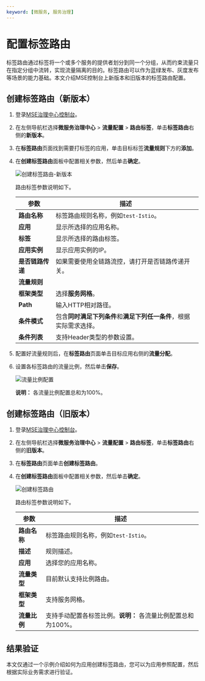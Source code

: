 ```yaml
---
keyword: [微服务, 服务治理]
---
```


# 配置标签路由

标签路由通过标签将一个或多个服务的提供者划分到同一个分组，从而约束流量只在指定分组中流转，实现流量隔离的目的。标签路由可以作为蓝绿发布、灰度发布等场景的能力基础。本文介绍MSE控制台上新版本和旧版本的标签路由配置。

## 创建标签路由（新版本）

1.  登录[MSE治理中心控制台](https://mse.console.aliyun.com/?spm=a2c4g.11186623.2.13.f90a6a60WiEx0N#/msc/home)。

2.  在左侧导航栏选择**微服务治理中心** \> **流量配置** \> **路由标签**，单击**标签路由**右侧的**新版本**。

3.  在**标签路由**页面找到需要打标签的应用，单击目标标签**流量规则**下方的**添加**。

4.  在**创建标签路由**面板中配置相关参数，然后单击**确定**。

    ![创建标签路由-新版本](https://static-aliyun-doc.oss-accelerate.aliyuncs.com/assets/img/zh-CN/0367933261/p283120.png)

    路由标签参数说明如下。

    |参数|描述|
    |--|--|
    |**路由名称**|标签路由规则名称，例如`test-Istio`。|
    |**应用**|显示所选择的应用名称。|
    |**标签**|显示所选择的路由标签。|
    |**应用实例**|显示应用实例的IP。|
    |**是否链路传递**|如果需要使用全链路流控，请打开是否链路传递开关。|
    |**流量规则**|
    |**框架类型**|选择**服务网格**。|
    |**Path**|输入HTTP相对路径。|
    |**条件模式**|包含**同时满足下列条件**和**满足下列任一条件**，根据实际需求选择。|
    |**条件列表**|支持Header类型的参数设置。|

5.  配置好流量规则后，在**标签路由**页面单击目标应用右侧的**流量分配**。

6.  设置各标签路由的流量比例，然后单击**保存**。

    ![流量比例配置](https://static-aliyun-doc.oss-accelerate.aliyuncs.com/assets/img/zh-CN/0367933261/p283126.png)

    **说明：** 各流量比例配置总和为100%。


## 创建标签路由（旧版本）

1.  登录[MSE治理中心控制台](https://mse.console.aliyun.com/?spm=a2c4g.11186623.2.13.f90a6a60WiEx0N#/msc/home)。

2.  在左侧导航栏选择**微服务治理中心** \> **流量配置** \> **路由标签**，单击**标签路由**右侧的**旧版本**。

3.  在**标签路由**页面单击**创建标签路由**。

4.  在**创建标签路由**面板中配置相关参数，然后单击**确定**。

    ![创建标签路由](https://static-aliyun-doc.oss-accelerate.aliyuncs.com/assets/img/zh-CN/0367933261/p168696.png)

    路由标签参数说明如下。

    |参数|描述|
    |--|--|
    |**路由名称**|标签路由规则名称，例如`test-Istio`。|
    |**描述**|规则描述。|
    |**应用**|选择您的应用名称。|
    |**流量类型**|目前默认支持比例路由。|
    |**框架类型**|支持服务网格。|
    |**流量比例**|支持手动配置各标签比例。**说明：** 各流量比例配置总和为100%。 |


## 结果验证

本文仅通过一个示例介绍如何为应用创建标签路由，您可以为应用参照配置，然后根据实际业务需求进行验证。

